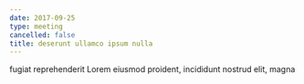```yaml
---
date: 2017-09-25
type: meeting
cancelled: false
title: deserunt ullamco ipsum nulla
---
```

fugiat reprehenderit Lorem eiusmod proident, incididunt nostrud elit, magna